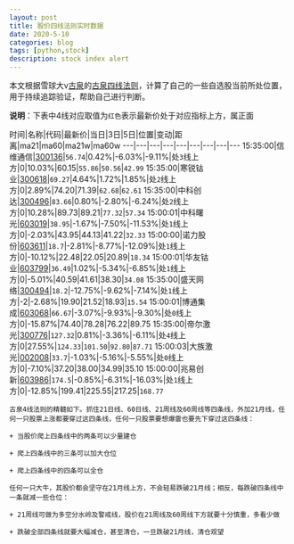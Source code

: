 ```yaml
---
layout: post
title: 股价四线法则实时数据
date: 2020-5-10
categories: blog
tags: [python,stock]
description: stock index alert
---
```



本文根据雪球大v[古泉](https://xueqiu.com/u/7148646888)的[古泉四线法则](https://xueqiu.com/7148646888/130498192)，计算了自己的一些自选股当前所处位置，用于持续追踪验证，帮助自己进行判断。

**说明**：下表中4线对应取值为`红色`表示最新价处于对应指标上方，属正面

时间|名称|代码|最新价|当日|3日|5日|位置|变动|距离|ma21|ma60|ma21w|ma60w
---|---|---|---|---|---|---|---|---
15:35:00|信维通信|[300136](https://xueqiu.com/S/SZ300136)|`56.74`|0.42%|-6.03%|-9.11%|处`3`线上方|0|10.03%|60.15|`55.86`|`50.56`|`42.99`
15:35:00|寒锐钴业|[300618](https://xueqiu.com/S/SZ300618)|`69.27`|4.64%|1.72%|1.85%|处`2`线上方|0|2.89%|74.20|71.39|`62.68`|`62.61`
15:35:00|中科创达|[300496](https://xueqiu.com/S/SZ300496)|`83.66`|0.80%|-2.80%|-6.24%|处`2`线上方|0|10.28%|89.73|89.21|`77.32`|`57.34`
15:00:01|中科曙光|[603019](https://xueqiu.com/S/SH603019)|`38.95`|-1.67%|-7.50%|-11.53%|处`1`线上方|0|-2.03%|43.95|44.13|41.22|`32.33`
15:00:00|诺力股份|[603611](https://xueqiu.com/S/SH603611)|`18.7`|-2.81%|-8.77%|-12.09%|处`1`线上方|0|-10.12%|22.48|22.05|20.89|`18.34`
15:00:01|华友钴业|[603799](https://xueqiu.com/S/SH603799)|`36.49`|1.02%|-5.34%|-6.85%|处`1`线上方|0|-5.01%|40.59|41.61|38.30|`34.08`
15:35:00|盛天网络|[300494](https://xueqiu.com/S/SZ300494)|`18.2`|-12.75%|-9.62%|-7.14%|处`1`线上方|-2|-2.68%|19.90|21.52|18.93|`15.54`
15:00:01|博通集成|[603068](https://xueqiu.com/S/SH603068)|`66.67`|-3.07%|-9.93%|-9.30%|处`0`线上方|0|-15.87%|74.40|78.28|76.22|89.75
15:35:00|帝尔激光|[300776](https://xueqiu.com/S/SZ300776)|`127.32`|0.81%|-3.36%|-6.11%|处`4`线上方|0|27.55%|`124.33`|`101.50`|`92.80`|`87.71`
15:00:03|大族激光|[002008](https://xueqiu.com/S/SZ002008)|`33.7`|-1.03%|-5.16%|-5.55%|处`0`线上方|0|-7.10%|37.20|38.00|34.99|35.10
15:00:00|兆易创新|[603986](https://xueqiu.com/S/SH603986)|`174.5`|-0.85%|-6.31%|-16.03%|处`1`线上方|0|-12.85%|199.41|225.55|217.25|`168.77`

```
古泉4线法则的精髓如下。抓住21日线、60日线、21周线及60周线等四条线，外加21月线，任何一只股票上涨都要穿过这四条线，任何一只股票要想爆雷也要先下穿过这四条线：

+ 当股价爬上四条线中的两条可以少量建仓

+ 爬上四条线中的三条可以加大仓位

+ 爬上四条线中的四条可以全仓

任何一只大牛，其股价都会坚守在21月线上方，不会轻易跌破21月线；相反，每跌破四条线中一条就减一些仓位：

+ 21周线可做为多空分水岭及警戒线，股价在21周线及60周线下方就要十分慎重，多看少做

+ 跌破全部四条线就要大幅减仓，甚至清仓，一旦跌破21月线，清仓观望
```